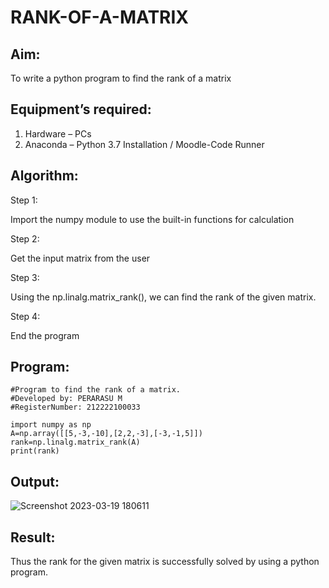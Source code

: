 # RANK-OF-A-MATRIX
## Aim:
To write a python program to find the rank of a matrix
## Equipment’s required:
1. 	Hardware – PCs
2. 	Anaconda – Python 3.7 Installation / Moodle-Code Runner
## Algorithm:
Step 1:

Import the numpy module to use the built-in functions for calculation

Step 2:

Get the input matrix from the user

Step 3:

Using the np.linalg.matrix_rank(), we can find the rank of the given matrix.

Step 4:

End the program

## Program:
```
#Program to find the rank of a matrix.
#Developed by: PERARASU M
#RegisterNumber: 212222100033

import numpy as np
A=np.array([[5,-3,-10],[2,2,-3],[-3,-1,5]])
rank=np.linalg.matrix_rank(A)
print(rank)
```

## Output:
![Screenshot 2023-03-19 180611](https://user-images.githubusercontent.com/118348589/226175893-4dadf3b6-7d72-4796-92c9-b2179c527f93.png)


## Result:
Thus the rank for the given matrix is successfully solved by  using a python program.

